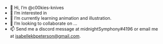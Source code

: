- 👋 Hi, I’m @c00kies-knives
- 👀 I’m interested in 
- 🌱 I’m currently learning animation and illustration.
- 💞️ I’m looking to collaborate on ...
- 📫 Send me a discord message at midnightSymphony#4196 or email me at isabellekbpeterson@gmail.com.

<!---
c00kies-knives/c00kies-knives is a ✨ special ✨ repository because its `README.md` (this file) appears on your GitHub profile.
You can click the Preview link to take a look at your changes.
--->
